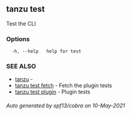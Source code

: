 ## tanzu test

Test the CLI

### Options

```
  -h, --help   help for test
```

### SEE ALSO

* [tanzu](tanzu.md)	 - 
* [tanzu test fetch](tanzu_test_fetch.md)	 - Fetch the plugin tests
* [tanzu test plugin](tanzu_test_plugin.md)	 - Plugin tests

###### Auto generated by spf13/cobra on 10-May-2021
